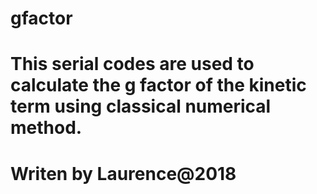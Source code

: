 # gfactor
# This serial codes are used to calculate the g factor of the kinetic term using classical numerical method.
# Writen by Laurence@2018
